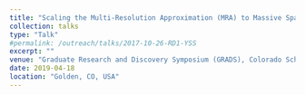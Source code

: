 ```yaml
---
title: "Scaling the Multi-Resolution Approximation (MRA) to Massive Spatial Data Sets"
collection: talks
type: "Talk"
#permalink: /outreach/talks/2017-10-26-RD1-YSS
excerpt: ""
venue: "Graduate Research and Discovery Symposium (GRADS), Colorado School of Mines"
date: 2019-04-18
location: "Golden, CO, USA"
---
```

